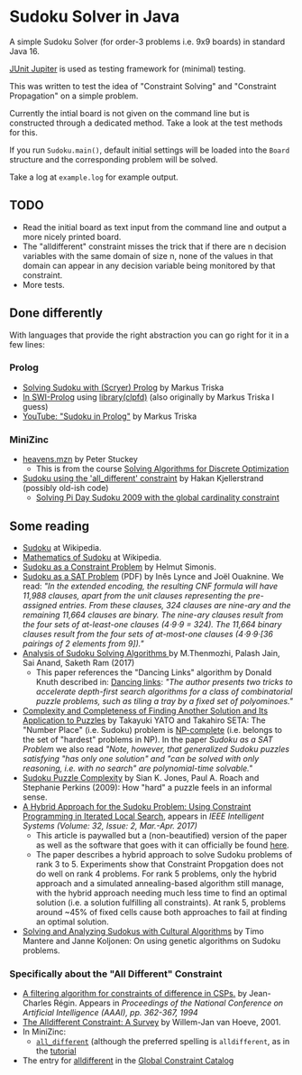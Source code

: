 # Sudoku Solver in Java

A simple Sudoku Solver (for order-3 problems i.e. 9x9 boards) in standard Java 16.

[JUnit Jupiter](https://junit.org/junit5/docs/current/user-guide/) is used as testing framework for (minimal) testing.

This was written to test the idea of "Constraint Solving" and "Constraint Propagation" on a simple problem.

Currently the intial board is not given on the command line but is constructed through a dedicated method. Take a look at the test methods for this.

If you run `Sudoku.main()`, default initial settings will be loaded into the `Board` structure and the corresponding problem will be solved.

Take a log at `example.log` for example output.

## TODO

- Read the initial board as text input from the command line and output a more nicely printed board.
- The "alldifferent" constraint misses the trick that if there are n decision variables with the same domain of size n, none of the values
  in that domain can appear in any decision variable being monitored by that constraint. 
- More tests.

## Done differently

With languages that provide the right abstraction you can go right for it in a few lines:

### Prolog

   * [Solving Sudoku with (Scryer) Prolog](https://www.metalevel.at/sudoku/) by Markus Triska
   * [In SWI-Prolog](https://www.swi-prolog.org/pldoc/man?section=clpfd-sudoku) using [library(clpfd)](https://www.swi-prolog.org/pldoc/man?section=clpfd) (also originally by Markus Triska I guess)
   * [YouTube: "Sudoku in Prolog"](https://www.youtube.com/watch?v=5KUdEZTu06o) by Markus Triska 

### MiniZinc
   
   * [heavens.mzn](https://github.com/MiniZinc/specialization-examples/blob/master/CP/heavens/heavens.mzn) by Peter Stuckey
      * This is from the course [Solving Algorithms for Discrete Optimization](https://www.coursera.org/learn/solving-algorithms-discrete-optimization)
   * [Sudoku using the 'all_different' constraint](https://github.com/hakank/hakank/blob/master/minizinc/sudoku_alldifferent.mzn) by Hakan Kjellerstrand (possibly old-ish code)
      * [Solving Pi Day Sudoku 2009 with the global cardinality constraint](http://www.hakank.org/constraint_programming_blog/2009/03/solving_pi_day_sudoku_2009_wit.html) 

## Some reading

   * [Sudoku](https://en.wikipedia.org/wiki/Sudoku) at Wikipedia.
   * [Mathematics of Sudoku](https://en.wikipedia.org/wiki/Mathematics_of_Sudoku) at Wikipedia.   
   * [Sudoku as a Constraint Problem](https://citeseerx.ist.psu.edu/viewdoc/summary?doi=10.1.1.88.2964) by Helmut Simonis.
   * [Sudoku as a SAT Problem](http://sat.inesc-id.pt/~ines/publications/aimath06.pdf) (PDF) by Inês Lynce and Joël Ouaknine. We read:
     _"In the extended encoding, the resulting CNF formula will have 11,988 clauses, apart from the unit clauses representing
     the pre-assigned entries. From these clauses, 324 clauses are nine-ary and the remaining 11,664 clauses are binary.
     The nine-ary clauses result from the four sets of at-least-one clauses (4⋅9⋅9 = 324). The 11,664 binary clauses
     result from the four sets of at-most-one clauses (4⋅9⋅9·[36 pairings of 2 elements from 9])."_
   * [Analysis of Sudoku Solving Algorithms ](http://www.enggjournals.com/ijet/docs/IJET17-09-03-043.pdf) by
     M.Thenmozhi, Palash Jain, Sai Anand, Saketh Ram (2017)
      * This paper references the "Dancing Links" algorithm by Donald Knuth described in:
        [Dancing links](https://arxiv.org/abs/cs/0011047): _"The author presents two tricks to accelerate depth-first
        search algorithms for a class of combinatorial puzzle problems, such as tiling a tray by a fixed set of polyominoes."_
   * [Complexity and Completeness of Finding Another Solution and Its Application to Puzzles](https://www-imai.is.s.u-tokyo.ac.jp/~yato/data2/SIGAL87-2.pdf) 
      by Takayuki YATO and Takahiro SETA: The "Number Place" (i.e. Sudoku) problem is [NP-complete](https://www.scottaaronson.com/democritus/lec6.html) 
      (i.e. belongs to the set of "hardest" problems in NP). In the paper _Sudoku as a SAT Problem_ we also read _"Note, however, that 
      generalized Sudoku puzzles satisfying "has only one solution" and "can be solved with only reasoning, i.e. with no search" are 
      polynomial-time solvable."_ 
   * [Sudoku Puzzle Complexity](https://www.researchgate.net/publication/264572573_Sudoku_Puzzle_Complexity) by Sian K. Jones, 
     Paul A. Roach and Stephanie Perkins (2009): How "hard" a puzzle feels in an informal sense.
   * [A Hybrid Approach for the Sudoku Problem: Using Constraint Programming in Iterated Local Search](https://ieeexplore.ieee.org/document/7887637), 
     appears in _IEEE Intelligent Systems (Volume: 32, Issue: 2, Mar.-Apr. 2017)_ 
      * This article is paywalled but a (non-beautified) version of the paper as well as the software that goes with it can
        officially be found [here](https://www.dbai.tuwien.ac.at/research/project/arte/sudoku/). 
      * The paper describes a hybrid approach to solve Sudoku problems of rank 3 to 5. Experiments show that Constraint Propgation does not do well
        on rank 4 problems. For rank 5 problems, only the hybrid approach and a simulated annealing-based algorithm still manage, with the hybrid
        approach needing much less time to find an optimal solution (i.e. a solution fulfilling all constraints). At rank 5, problems around ~45%
        of fixed cells cause both approaches to fail at finding an optimal solution.
   * [Solving and Analyzing Sudokus with Cultural Algorithms](https://www.researchgate.net/publication/224330246_Solving_and_Analyzing_Sudokus_with_Cultural_Algorithms) by Timo Mantere and Janne Koljonen: On using genetic algorithms on Sudoku problems.

### Specifically about the "All Different" Constraint

   * [A filtering algorithm for constraints of difference in CSPs.](https://aaai.org/Papers/AAAI/1994/AAAI94-055.pdf) by Jean-Charles Régin.
     Appears in _Proceedings of the National Conference on Artificial Intelligence (AAAI), pp. 362-367, 1994_
   * [The Alldifferent Constraint: A Survey](http://citeseerx.ist.psu.edu/viewdoc/summary?doi=10.1.1.104.8388) by Willem-Jan van Hoeve, 2001.
   * In MiniZinc:
     * [`all_different`](https://www.minizinc.org/doc-2.5.5/en/lib-globals.html?highlight=all_different#index-29) (although the preferred spelling is `alldifferent`, as in the [tutorial](https://www.minizinc.org/doc-2.5.5/en/predicates.html?highlight=alldifferent)
   * The entry for [alldifferent](http://sofdem.github.io/gccat/gccat/Calldifferent.html) in the [Global Constraint Catalog](http://sofdem.github.io/gccat/gccat/)
